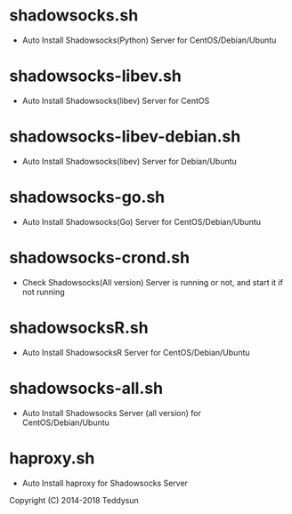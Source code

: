 shadowsocks.sh
===============
- Auto Install Shadowsocks(Python) Server for CentOS/Debian/Ubuntu

shadowsocks-libev.sh
===============
- Auto Install Shadowsocks(libev) Server for CentOS

shadowsocks-libev-debian.sh
===============
- Auto Install Shadowsocks(libev) Server for Debian/Ubuntu

shadowsocks-go.sh
===============
- Auto Install Shadowsocks(Go) Server for CentOS/Debian/Ubuntu

shadowsocks-crond.sh
===============
- Check Shadowsocks(All version) Server is running or not, and start it if not running

shadowsocksR.sh
===============
- Auto Install ShadowsocksR Server for CentOS/Debian/Ubuntu

shadowsocks-all.sh
==================
- Auto Install Shadowsocks Server (all version) for CentOS/Debian/Ubuntu

haproxy.sh
===============
- Auto Install haproxy for Shadowsocks Server

Copyright (C) 2014-2018 Teddysun
